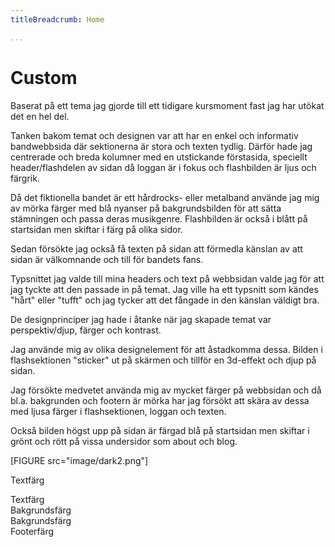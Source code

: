 ```yaml
---
titleBreadcrumb: Home

...
```


Custom
========================

Baserat på ett tema jag gjorde till ett tidigare kursmoment fast jag har utökat det en hel del.

Tanken bakom temat och designen var att har en enkel och informativ bandwebbsida där sektionerna är stora och texten tydlig. Därför hade jag centrerade och breda kolumner med en utstickande förstasida, speciellt header/flashdelen av sidan då loggan är i fokus och flashbilden är ljus och färgrik.

Då det fiktionella bandet är ett hårdrocks- eller metalband använde jag mig av mörka färger med blå nyanser på bakgrundsbilden för att sätta stämningen och passa deras musikgenre. Flashbilden är också i blått på startsidan men skiftar i färg på olika sidor.

Sedan försökte jag också få texten på sidan att förmedla känslan av att sidan är välkomnande och till för bandets fans.

Typsnittet jag valde till mina headers och text på webbsidan valde jag för att jag tyckte att den passade in på temat. Jag ville ha ett typsnitt som kändes "hårt" eller "tufft" och jag tycker att det fångade in den känslan väldigt bra. 

De designprinciper jag hade i åtanke när jag skapade temat var perspektiv/djup, färger och kontrast.

Jag använde mig av olika designelement för att åstadkomma dessa. Bilden i flashsektionen "sticker" ut på skärmen och tillför en 3d-effekt och djup på sidan. 

Jag försökte medvetet använda mig av mycket färger på webbsidan och då bl.a. bakgrunden och footern är mörka har jag försökt att skära av dessa med ljusa färger i flashsektionen, loggan och texten. 

Också bilden högst upp på sidan är färgad blå på startsidan men skiftar i grönt och rött på vissa undersidor som about och blog. 

[FIGURE src="image/dark2.png"]

Textfärg <div class="color-example" style="background-color: #777"></div>
Textfärg <div class="color-example" style="background-color: #ddd"></div>
Bakgrundsfärg<div class="color-example" style="background-color: #0C0D21"></div>
Bakgrundsfärg<div class="color-example" style="background-color: #1E2142"></div>
Footerfärg<div class="color-example" style="background-color: #111112"></div>
